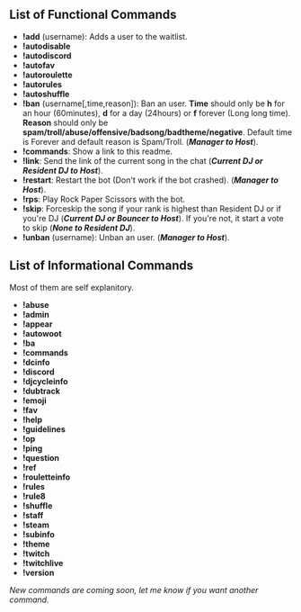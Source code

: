 ## List of Functional Commands

* __!add__ (username): Adds a user to the waitlist.
* __!autodisable__
* __!autodiscord__
* __!autofav__
* __!autoroulette__
* __!autorules__
* __!autoshuffle__
* __!ban__ (username[,time,reason]): Ban an user. __Time__ should only be __h__ for an hour (60minutes), __d__ for a day (24hours) or __f__ forever (Long long time). __Reason__ should only be __spam/troll/abuse/offensive/badsong/badtheme/negative__. Default time is Forever and default reason is Spam/Troll. (___Manager to Host___).
* __!commands__: Show a link to this readme.
* __!link__: Send the link of the current song in the chat (___Current DJ or Resident DJ to Host___).
* __!restart__: Restart the bot (Don't work if the bot crashed). (___Manager to Host___).
* __!rps__: Play Rock Paper Scissors with the bot.
* __!skip__: Forceskip the song if your rank is highest than Resident DJ or if you're DJ (___Current DJ or Bouncer to Host___). If you're not, it start a vote to skip (___None to Resident DJ___).
* __!unban__ (username): Unban an user. (___Manager to Host___).

## List of Informational Commands
Most of them are self explanitory.

* __!abuse__
* __!admin__
* __!appear__
* __!autowoot__
* __!ba__
* __!commands__
* __!dcinfo__
* __!discord__
* __!djcycleinfo__
* __!dubtrack__
* __!emoji__
* __!fav__
* __!help__
* __!guidelines__
* __!op__
* __!ping__
* __!question__
* __!ref__
* __!rouletteinfo__
* __!rules__
* __!rule8__
* __!shuffle__
* __!staff__
* __!steam__
* __!subinfo__
* __!theme__
* __!twitch__
* __!twitchlive__
* __!version__

_New commands are coming soon, let me know if you want another command._